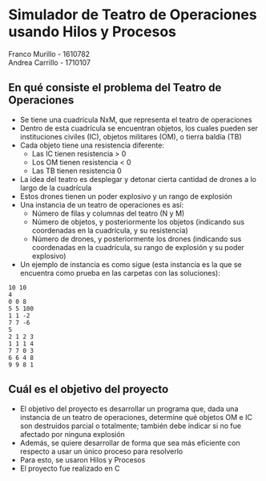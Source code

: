 # Simulador de Teatro de Operaciones usando Hilos y Procesos

Franco Murillo - 1610782  
Andrea Carrillo - 1710107  

## En qué consiste el problema del Teatro de Operaciones
- Se tiene una cuadrícula NxM, que representa el teatro de operaciones
- Dentro de esta cuadrícula se encuentran objetos, los cuales pueden ser instituciones civiles (IC), objetos militares (OM), o tierra baldía (TB)
- Cada objeto tiene una resistencia diferente:
  - Las IC tienen resistencia > 0
  - Los OM tienen resistencia < 0
  - Las TB tienen resistencia 0 
- La idea del teatro es desplegar y detonar cierta cantidad de drones a lo largo de la cuadrícula
- Estos drones tienen un poder explosivo y un rango de explosión
- Una instancia de un teatro de operaciones es así:
  - Número de filas y columnas del teatro (N y M)
  - Número de objetos, y posteriormente los objetos (indicando sus coordenadas en la cuadrícula, y su resistencia)
  - Número de drones, y posteriormente los drones (indicando sus coordenadas en la cuadrícula, su rango de explosión y su poder explosivo)
- Un ejemplo de instancia es como sigue (esta instancia es la que se encuentra como prueba en las carpetas con las soluciones):
```
10 10
4
0 0 8
5 5 100
1 1 -2
7 7 -6
5
2 1 2 3
1 1 1 4
7 7 0 3
6 6 4 8
9 9 8 1
```

## Cuál es el objetivo del proyecto
- El objetivo del proyecto es desarrollar un programa que, dada una instancia de un teatro de operaciones, determine qué objetos OM e IC son destruidos parcial o totalmente; también debe indicar si no fue afectado por ninguna explosión
- Además, se quiere desarrollar de forma que sea más eficiente con respecto a usar un único proceso para resolverlo
- Para esto, se usaron Hilos y Procesos
- El proyecto fue realizado en C
